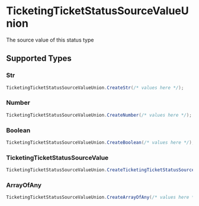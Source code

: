 # TicketingTicketStatusSourceValueUnion

The source value of this status type


## Supported Types

### Str

```csharp
TicketingTicketStatusSourceValueUnion.CreateStr(/* values here */);
```

### Number

```csharp
TicketingTicketStatusSourceValueUnion.CreateNumber(/* values here */);
```

### Boolean

```csharp
TicketingTicketStatusSourceValueUnion.CreateBoolean(/* values here */);
```

### TicketingTicketStatusSourceValue

```csharp
TicketingTicketStatusSourceValueUnion.CreateTicketingTicketStatusSourceValue(/* values here */);
```

### ArrayOfAny

```csharp
TicketingTicketStatusSourceValueUnion.CreateArrayOfAny(/* values here */);
```
